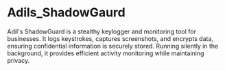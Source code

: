 # Adils_ShadowGaurd
Adil's ShadowGuard is a stealthy keylogger and monitoring tool for businesses. It logs keystrokes, captures screenshots, and encrypts data, ensuring confidential information is securely stored. Running silently in the background, it provides efficient activity monitoring while maintaining privacy.
